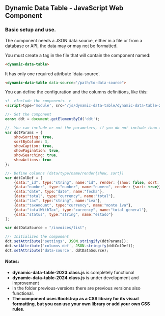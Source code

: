 <h2>Dynamic Data Table - JavaScript Web Component</h2>
<h3>Basic setup and use.</h3>
<p>The component needs a JSON data source, either in a file or from a database or API, the data may or may not be formatted.</p>
<p>You must create a tag in the file that will contain the component named:</p>

```html
<dynamic-data-table>
```
<p>It has only one required attribute 'data-source'.

```html
<dynamic-data-table data-source="/path/to-data-source">
```
</p>
<p>You can define the configuration and the columns definitions, like this:</p>

```html
<!-->Include the component<-->
<script>type='module', src='/js/dynamic-data-table/dynamic-data-table-2024.class.js'</script>
```

```javascript
//- Set the component
const ddt = document.getElementById('ddt');

//- You can include or not the parameters, if you do not include them the component will assign them their default values (false or true).
var ddtParams = {
    showSorting: true,
    sortByColumn: 3,
    showCaption: true,
    showPagination: true,
    showSearching: true,
    showActions: true
};

//- Define columns (data/type/name/render{show, sort})
var ddtColDef = [
    {data:"_id", type:"string", name:"id", render: {show: false, sort: false}}, //- Required for actions buttons (name:"id")
    {data:"number", type:"number", name:"numero", render: {sort: true}},
    {data:"date", type:"date", name:"fecha"}, 
    {data:"total", type:"currency", name:"total"},
    {data:"tax", type:"string", name:"iva"}, 
    {data:"taxAmount", type:"currency", name:"monto iva"},
    {data:"totalWithTax", type:"currency", name:"total general"},           
    {data:"status", type:"string", name:"estado"}
];

var ddtDataSource = "/invoices/list";

//- Initializes the component
ddt.setAttribute('settings', JSON.stringify(ddtParams));
ddt.setAttribute('columns-def', JSON.stringify(ddtColDef));
ddt.setAttribute('data-source', ddtDataSource);
```
<h4>Notes:</h4>
<ul>
<li><strong>dynamic-data-table-2023.class.js</strong> is completely functional</li>
<li><strong>dynamic-data-table-2024.class.js</strong> is under development and improvement</li>
<li>in the folder previous-versions there are previous versions also functional.</li>
<li><strong>The component uses Bootstrap as a CSS library for its visual formatting, but you can use your own library or add your own CSS rules.</strong></li>
</ul>